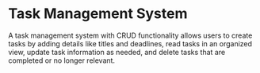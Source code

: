 # Task Management System
A task management system with CRUD functionality allows users to create tasks by adding details like titles and deadlines, read tasks in an organized view, update task information as needed, and delete tasks that are completed or no longer relevant.
